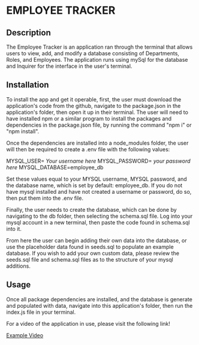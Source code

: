 # EMPLOYEE TRACKER

## Description

The Employee Tracker is an application ran through the terminal that allows users to view, add, and modify a database consisting of Departments, Roles, and Employees. The application runs using mySql for the database and Inquirer for the interface in the user's terminal.

## Installation

To install the app and get it operable, first, the user must download the application's code from the github, navigate to the package.json in the application's folder, then open it up in their terminal. The user will need to have installed npm or a similar program to install the packages and dependencies in the package.json file, by running the command "npm i" or "npm install".

Once the dependencies are installed into a node_modules folder, the user will then be required to create a .env file with the following values:

MYSQL_USER= *Your username here*
MYSQL_PASSWORD= *your password here*
MYSQL_DATABASE=employee_db

Set these values equal to your MYSQL username, MYSQL password, and the database name, which is set by default: employee_db. If you do not have mysql installed and have not created a username or password, do so, then put them into the .env file.

Finally, the user needs to create the database, which can be done by navigating to the db folder, then selecting the schema.sql file. Log into your mysql account in a new terminal, then paste the code found in schema.sql into it.

From here the user can begin adding their own data into the database, or use the placeholder data found in seeds.sql to populate an example database. If you wish to add your own custom data, please review the seeds.sql file and schema.sql files as to the structure of your mysql additions.

## Usage

Once all package dependencies are installed, and the database is generate and populated with data, navigate into this application's folder, then run the index.js file in your terminal.

For a video of the application in use, please visit the following link!

[Example Video](https://drive.google.com/file/d/1hujIhC_bp8vftY0ob1bFbKs-MioO2lKC/view?usp=sharing)
